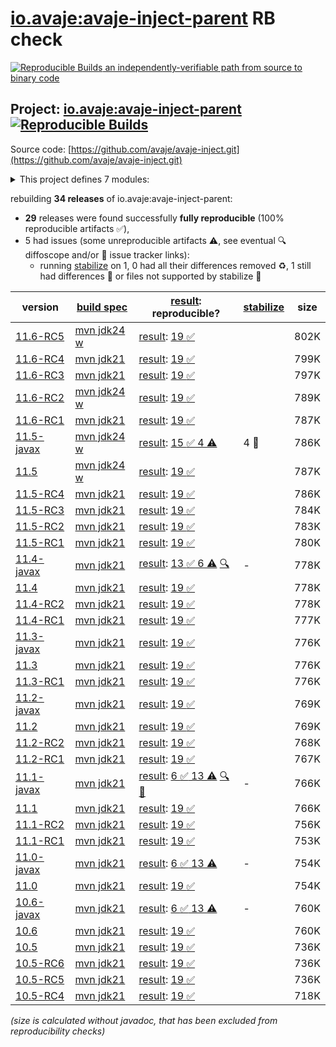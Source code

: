 [io.avaje:avaje-inject-parent](https://central.sonatype.com/artifact/io.avaje/avaje-inject-parent/versions) RB check
=======

[![Reproducible Builds](https://reproducible-builds.org/images/logos/rb.svg) an independently-verifiable path from source to binary code](https://reproducible-builds.org/)

## Project: [io.avaje:avaje-inject-parent](https://central.sonatype.com/artifact/io.avaje/avaje-inject-parent/versions) [![Reproducible Builds](https://img.shields.io/endpoint?url=https://raw.githubusercontent.com/jvm-repo-rebuild/reproducible-central/master/content/io/avaje/inject/badge.json)](https://github.com/jvm-repo-rebuild/reproducible-central/blob/master/content/io/avaje/inject/README.md)

Source code: [https://github.com/avaje/avaje-inject.git](https://github.com/avaje/avaje-inject.git)

<details><summary>This project defines 7 modules:</summary>

* [io.avaje:avaje-inject](https://central.sonatype.com/artifact/io.avaje/avaje-inject/overview)
* [io.avaje:avaje-inject-aop](https://central.sonatype.com/artifact/io.avaje/avaje-inject-aop/overview)
* [io.avaje:avaje-inject-events](https://central.sonatype.com/artifact/io.avaje/avaje-inject-events/overview)
* [io.avaje:avaje-inject-generator](https://central.sonatype.com/artifact/io.avaje/avaje-inject-generator/overview)
* [io.avaje:avaje-inject-maven-plugin](https://central.sonatype.com/artifact/io.avaje/avaje-inject-maven-plugin/overview)
* [io.avaje:avaje-inject-parent](https://central.sonatype.com/artifact/io.avaje/avaje-inject-parent/overview)
* [io.avaje:avaje-inject-test](https://central.sonatype.com/artifact/io.avaje/avaje-inject-test/overview)
</details>

rebuilding **34 releases** of io.avaje:avaje-inject-parent:
- **29** releases were found successfully **fully reproducible** (100% reproducible artifacts :white_check_mark:),
- 5 had issues (some unreproducible artifacts :warning:, see eventual :mag: diffoscope and/or :memo: issue tracker links):
  - running [stabilize](doc/stabilize.md) on 1, 0 had all their differences removed :recycle:, 1 still had differences :rotating_light: or files not supported by stabilize :no_entry_sign:

| version | [build spec](/BUILDSPEC.md) | [result](https://reproducible-builds.org/docs/jvm/): reproducible? | [stabilize](https://github.com/google/oss-rebuild/blob/main/cmd/stabilize/README.md) | size |
| -- | --------- | ------ | ------ | -- |
| [11.6-RC5](https://central.sonatype.com/artifact/io.avaje/avaje-inject-parent/11.6-RC5/pom) | [mvn jdk24 w](avaje-inject-11.6-RC5.buildspec) | [result](avaje-inject-parent-11.6-RC5.buildinfo): [19 :white_check_mark: ](avaje-inject-parent-11.6-RC5.buildcompare) | | 802K |
| [11.6-RC4](https://central.sonatype.com/artifact/io.avaje/avaje-inject-parent/11.6-RC4/pom) | [mvn jdk21](avaje-inject-11.6-RC4.buildspec) | [result](avaje-inject-parent-11.6-RC4.buildinfo): [19 :white_check_mark: ](avaje-inject-parent-11.6-RC4.buildcompare) | | 799K |
| [11.6-RC3](https://central.sonatype.com/artifact/io.avaje/avaje-inject-parent/11.6-RC3/pom) | [mvn jdk21](avaje-inject-11.6-RC3.buildspec) | [result](avaje-inject-parent-11.6-RC3.buildinfo): [19 :white_check_mark: ](avaje-inject-parent-11.6-RC3.buildcompare) | | 797K |
| [11.6-RC2](https://central.sonatype.com/artifact/io.avaje/avaje-inject-parent/11.6-RC2/pom) | [mvn jdk24 w](avaje-inject-11.6-RC2.buildspec) | [result](avaje-inject-parent-11.6-RC2.buildinfo): [19 :white_check_mark: ](avaje-inject-parent-11.6-RC2.buildcompare) | | 789K |
| [11.6-RC1](https://central.sonatype.com/artifact/io.avaje/avaje-inject-parent/11.6-RC1/pom) | [mvn jdk21](avaje-inject-11.6-RC1.buildspec) | [result](avaje-inject-parent-11.6-RC1.buildinfo): [19 :white_check_mark: ](avaje-inject-parent-11.6-RC1.buildcompare) | | 787K |
| [11.5-javax](https://central.sonatype.com/artifact/io.avaje/avaje-inject-parent/11.5-javax/pom) | [mvn jdk24 w](avaje-inject-11.5-javax.buildspec) | [result](avaje-inject-parent-11.5-javax.buildinfo): [15 :white_check_mark:  4 :warning:](avaje-inject-parent-11.5-javax.buildcompare) | 4 :rotating_light: | 786K |
| [11.5](https://central.sonatype.com/artifact/io.avaje/avaje-inject-parent/11.5/pom) | [mvn jdk24 w](avaje-inject-11.5.buildspec) | [result](avaje-inject-parent-11.5.buildinfo): [19 :white_check_mark: ](avaje-inject-parent-11.5.buildcompare) | | 787K |
| [11.5-RC4](https://central.sonatype.com/artifact/io.avaje/avaje-inject-parent/11.5-RC4/pom) | [mvn jdk21](avaje-inject-11.5-RC4.buildspec) | [result](avaje-inject-parent-11.5-RC4.buildinfo): [19 :white_check_mark: ](avaje-inject-parent-11.5-RC4.buildcompare) | | 786K |
| [11.5-RC3](https://central.sonatype.com/artifact/io.avaje/avaje-inject-parent/11.5-RC3/pom) | [mvn jdk21](avaje-inject-11.5-RC3.buildspec) | [result](avaje-inject-parent-11.5-RC3.buildinfo): [19 :white_check_mark: ](avaje-inject-parent-11.5-RC3.buildcompare) | | 784K |
| [11.5-RC2](https://central.sonatype.com/artifact/io.avaje/avaje-inject-parent/11.5-RC2/pom) | [mvn jdk21](avaje-inject-11.5-RC2.buildspec) | [result](avaje-inject-parent-11.5-RC2.buildinfo): [19 :white_check_mark: ](avaje-inject-parent-11.5-RC2.buildcompare) | | 783K |
| [11.5-RC1](https://central.sonatype.com/artifact/io.avaje/avaje-inject-parent/11.5-RC1/pom) | [mvn jdk21](avaje-inject-11.5-RC1.buildspec) | [result](avaje-inject-parent-11.5-RC1.buildinfo): [19 :white_check_mark: ](avaje-inject-parent-11.5-RC1.buildcompare) | | 780K |
| [11.4-javax](https://central.sonatype.com/artifact/io.avaje/avaje-inject-parent/11.4-javax/pom) | [mvn jdk21](avaje-inject-11.4-javax.buildspec) | [result](avaje-inject-parent-11.4-javax.buildinfo): [13 :white_check_mark:  6 :warning:](avaje-inject-parent-11.4-javax.buildcompare) [:mag:](avaje-inject-parent-11.4-javax.diffoscope) | - | 778K |
| [11.4](https://central.sonatype.com/artifact/io.avaje/avaje-inject-parent/11.4/pom) | [mvn jdk21](avaje-inject-11.4.buildspec) | [result](avaje-inject-parent-11.4.buildinfo): [19 :white_check_mark: ](avaje-inject-parent-11.4.buildcompare) | | 778K |
| [11.4-RC2](https://central.sonatype.com/artifact/io.avaje/avaje-inject-parent/11.4-RC2/pom) | [mvn jdk21](avaje-inject-11.4-RC2.buildspec) | [result](avaje-inject-parent-11.4-RC2.buildinfo): [19 :white_check_mark: ](avaje-inject-parent-11.4-RC2.buildcompare) | | 778K |
| [11.4-RC1](https://central.sonatype.com/artifact/io.avaje/avaje-inject-parent/11.4-RC1/pom) | [mvn jdk21](avaje-inject-11.4-RC1.buildspec) | [result](avaje-inject-parent-11.4-RC1.buildinfo): [19 :white_check_mark: ](avaje-inject-parent-11.4-RC1.buildcompare) | | 777K |
| [11.3-javax](https://central.sonatype.com/artifact/io.avaje/avaje-inject-parent/11.3-javax/pom) | [mvn jdk21](avaje-inject-11.3-javax.buildspec) | [result](avaje-inject-parent-11.3-javax.buildinfo): [19 :white_check_mark: ](avaje-inject-parent-11.3-javax.buildcompare) | | 776K |
| [11.3](https://central.sonatype.com/artifact/io.avaje/avaje-inject-parent/11.3/pom) | [mvn jdk21](avaje-inject-11.3.buildspec) | [result](avaje-inject-parent-11.3.buildinfo): [19 :white_check_mark: ](avaje-inject-parent-11.3.buildcompare) | | 776K |
| [11.3-RC1](https://central.sonatype.com/artifact/io.avaje/avaje-inject-parent/11.3-RC1/pom) | [mvn jdk21](avaje-inject-11.3-RC1.buildspec) | [result](avaje-inject-parent-11.3-RC1.buildinfo): [19 :white_check_mark: ](avaje-inject-parent-11.3-RC1.buildcompare) | | 776K |
| [11.2-javax](https://central.sonatype.com/artifact/io.avaje/avaje-inject-parent/11.2-javax/pom) | [mvn jdk21](avaje-inject-11.2-javax.buildspec) | [result](avaje-inject-parent-11.2-javax.buildinfo): [19 :white_check_mark: ](avaje-inject-parent-11.2-javax.buildcompare) | | 769K |
| [11.2](https://central.sonatype.com/artifact/io.avaje/avaje-inject-parent/11.2/pom) | [mvn jdk21](avaje-inject-11.2.buildspec) | [result](avaje-inject-parent-11.2.buildinfo): [19 :white_check_mark: ](avaje-inject-parent-11.2.buildcompare) | | 769K |
| [11.2-RC2](https://central.sonatype.com/artifact/io.avaje/avaje-inject-parent/11.2-RC2/pom) | [mvn jdk21](avaje-inject-11.2-RC2.buildspec) | [result](avaje-inject-parent-11.2-RC2.buildinfo): [19 :white_check_mark: ](avaje-inject-parent-11.2-RC2.buildcompare) | | 768K |
| [11.2-RC1](https://central.sonatype.com/artifact/io.avaje/avaje-inject-parent/11.2-RC1/pom) | [mvn jdk21](avaje-inject-11.2-RC1.buildspec) | [result](avaje-inject-parent-11.2-RC1.buildinfo): [19 :white_check_mark: ](avaje-inject-parent-11.2-RC1.buildcompare) | | 767K |
| [11.1-javax](https://central.sonatype.com/artifact/io.avaje/avaje-inject-parent/11.1-javax/pom) | [mvn jdk21](avaje-inject-11.1-javax.buildspec) | [result](avaje-inject-parent-11.1-javax.buildinfo): [6 :white_check_mark:  13 :warning:](avaje-inject-parent-11.1-javax.buildcompare) [:mag:](avaje-inject-parent-11.1-javax.diffoscope) [:memo:](https://github.com/avaje/avaje-inject/issues/757) | - | 766K |
| [11.1](https://central.sonatype.com/artifact/io.avaje/avaje-inject-parent/11.1/pom) | [mvn jdk21](avaje-inject-11.1.buildspec) | [result](avaje-inject-parent-11.1.buildinfo): [19 :white_check_mark: ](avaje-inject-parent-11.1.buildcompare) | | 766K |
| [11.1-RC2](https://central.sonatype.com/artifact/io.avaje/avaje-inject-parent/11.1-RC2/pom) | [mvn jdk21](avaje-inject-11.1-RC2.buildspec) | [result](avaje-inject-parent-11.1-RC2.buildinfo): [19 :white_check_mark: ](avaje-inject-parent-11.1-RC2.buildcompare) | | 756K |
| [11.1-RC1](https://central.sonatype.com/artifact/io.avaje/avaje-inject-parent/11.1-RC1/pom) | [mvn jdk21](avaje-inject-11.1-RC1.buildspec) | [result](avaje-inject-parent-11.1-RC1.buildinfo): [19 :white_check_mark: ](avaje-inject-parent-11.1-RC1.buildcompare) | | 753K |
| [11.0-javax](https://central.sonatype.com/artifact/io.avaje/avaje-inject-parent/11.0-javax/pom) | [mvn jdk21](avaje-inject-11.0-javax.buildspec) | [result](avaje-inject-parent-11.0-javax.buildinfo): [6 :white_check_mark:  13 :warning:](avaje-inject-parent-11.0-javax.buildcompare) | - | 754K |
| [11.0](https://central.sonatype.com/artifact/io.avaje/avaje-inject-parent/11.0/pom) | [mvn jdk21](avaje-inject-11.0.buildspec) | [result](avaje-inject-parent-11.0.buildinfo): [19 :white_check_mark: ](avaje-inject-parent-11.0.buildcompare) | | 754K |
| [10.6-javax](https://central.sonatype.com/artifact/io.avaje/avaje-inject-parent/10.6-javax/pom) | [mvn jdk21](avaje-inject-10.6-javax.buildspec) | [result](avaje-inject-parent-10.6-javax.buildinfo): [6 :white_check_mark:  13 :warning:](avaje-inject-parent-10.6-javax.buildcompare) | - | 760K |
| [10.6](https://central.sonatype.com/artifact/io.avaje/avaje-inject-parent/10.6/pom) | [mvn jdk21](avaje-inject-10.6.buildspec) | [result](avaje-inject-parent-10.6.buildinfo): [19 :white_check_mark: ](avaje-inject-parent-10.6.buildcompare) | | 760K |
| [10.5](https://central.sonatype.com/artifact/io.avaje/avaje-inject-parent/10.5/pom) | [mvn jdk21](avaje-inject-10.5.buildspec) | [result](avaje-inject-parent-10.5.buildinfo): [19 :white_check_mark: ](avaje-inject-parent-10.5.buildcompare) | | 736K |
| [10.5-RC6](https://central.sonatype.com/artifact/io.avaje/avaje-inject-parent/10.5-RC6/pom) | [mvn jdk21](avaje-inject-10.5-RC6.buildspec) | [result](avaje-inject-parent-10.5-RC6.buildinfo): [19 :white_check_mark: ](avaje-inject-parent-10.5-RC6.buildcompare) | | 736K |
| [10.5-RC5](https://central.sonatype.com/artifact/io.avaje/avaje-inject-parent/10.5-RC5/pom) | [mvn jdk21](avaje-inject-10.5-RC5.buildspec) | [result](avaje-inject-parent-10.5-RC5.buildinfo): [19 :white_check_mark: ](avaje-inject-parent-10.5-RC5.buildcompare) | | 736K |
| [10.5-RC4](https://central.sonatype.com/artifact/io.avaje/avaje-inject-parent/10.5-RC4/pom) | [mvn jdk21](avaje-inject-10.5-RC4.buildspec) | [result](avaje-inject-parent-10.5-RC4.buildinfo): [19 :white_check_mark: ](avaje-inject-parent-10.5-RC4.buildcompare) | | 718K |

<i>(size is calculated without javadoc, that has been excluded from reproducibility checks)</i>
